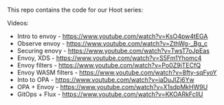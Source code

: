 This repo contains the code for our Hoot series:

Videos:
- Intro to envoy - https://www.youtube.com/watch?v=KsO4pw4tEGA
- Observe envoy - https://www.youtube.com/watch?v=ZthWg-_Bg_c
- Securing enovy - https://www.youtube.com/watch?v=TwsT7oJpEas
- Envoy, XDS - https://www.youtube.com/watch?v=S5Fm1Yhomc4
- Envoy filters - https://www.youtube.com/watch?v=Po0Z9jTECfQ
- Envoy WASM filters - https://www.youtube.com/watch?v=8fty-sqFyoY
- Into to OPA - https://www.youtube.com/watch?v=iaDuJIZj6Yw
- OPA + Envoy - https://www.youtube.com/watch?v=X1sdpMkHW9U
- GitOps + Flux - https://www.youtube.com/watch?v=KKOARkFcllU